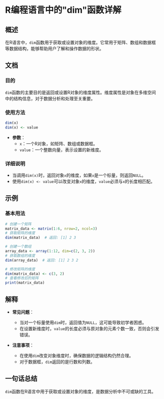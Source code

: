 <!--
Meta Description: # R编程语言中的"dim"函数详解 ## 概述 在R语言中，`dim`函数用于获取或设置对象的维度。它常用于矩阵、数组和数据框等数据结构，能够帮助用户了解和操作数据的形状。 ## 文档 ### 目的 `dim`函数的主要目的是返回或设置R对象的维度属性。维度属性是对象在多维空间中的结构信息，对于数...
Meta Keywords: dim, value, matrix_data, 的维度, null
-->

# R编程语言中的"dim"函数详解

## 概述
在R语言中，`dim`函数用于获取或设置对象的维度。它常用于矩阵、数组和数据框等数据结构，能够帮助用户了解和操作数据的形状。

## 文档
### 目的
`dim`函数的主要目的是返回或设置R对象的维度属性。维度属性是对象在多维空间中的结构信息，对于数据分析和处理至关重要。

### 使用方法
```R
dim(x)
dim(x) <- value
```

- **参数**：
  - `x`：一个R对象，如矩阵、数组或数据框。
  - `value`：一个整数向量，表示设置的新维度。

### 详细说明
- 当调用`dim(x)`时，返回对象`x`的维度，如果`x`是一个标量，则返回`NULL`。
- 使用`dim(x) <- value`可以改变对象`x`的维度，`value`必须与`x`的长度相匹配。

## 示例
### 基本用法
```R
# 创建一个矩阵
matrix_data <- matrix(1:6, nrow=2, ncol=3)
# 获取矩阵的维度
dim(matrix_data)  # 返回: [1] 2 3

# 创建一个数组
array_data <- array(1:12, dim=c(2, 3, 2))
# 获取数组的维度
dim(array_data)  # 返回: [1] 2 3 2

# 修改矩阵的维度
dim(matrix_data) <- c(3, 2)
# 查看修改后的矩阵
print(matrix_data)
```

## 解释
- **常见问题**：
  - 当对一个标量使用`dim`时，返回值为`NULL`，这可能导致初学者困惑。
  - 在设置新维度时，`value`的长度必须与原对象的元素个数一致，否则会引发错误。

- **注意事项**：
  - 在使用`dim`改变对象维度时，确保数据的逻辑结构仍然合理。
  - 对于数据框，`dim`返回的是行数和列数。

## 一句话总结
`dim`函数在R语言中用于获取或设置对象的维度，是数据分析中不可或缺的工具。